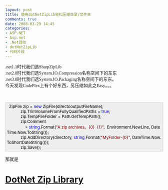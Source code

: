 ```yaml
---
layout: post
title: 使用dotNetZipLib轻松压缩目录/文件夹
comments: true
date: 2008-03-29 14:45
categories:
- ASP.NET
- Asp.net
- .Net其他
- dotNetZipLib
- 代码片段
---
```


<div><span style="font-family: Verdana;">.net1.1时代我们选SharpZipLib<br />.net2.0时代我们选System.IO.Compression名称空间下的东东<br />.net3.0时代我们选System.IO.Packaging名称空间下的东东。<br />今天发现CodePlex上有个好东西，另压缩如此之Easy。。。</span></div>
<p> </p>
<p><span style="font-family: Verdana;"></span></p>
<div style="padding-right: 5px; padding-left: 4px; font-size: 13px; padding-bottom: 4px; width: 98%; word-break: break-all; padding-top: 4px; background-color: #eeeeee; border: #cccccc 1px solid;">
<span style="color: #000000">  ZipFile zip </span><span style="color: #000000">=</span><span style="color: #000000"> </span><span style="color: #0000ff">new</span><span style="color: #000000"> ZipFile(directo</span><span style="color: #000000">outputFileName);<br />            zip.TrimVolumeFromFullyQualifiedPaths </span><span style="color: #000000">=</span><span style="color: #000000"> </span><span style="color: #0000ff">true</span><span style="color: #000000">;<br />            zip.TempFileFolder </span><span style="color: #000000">=</span><span style="color: #000000"> Path.GetTempPath();<br />            zip.Comment<br />                </span><span style="color: #000000">=</span><span style="color: #000000"> </span><span style="color: #0000ff">string</span><span style="color: #000000">.Format(</span><span style="color: #800000">"</span><span style="color: #800000">A zip archives。{0}  {1}</span><span style="color: #800000">"</span><span style="color: #000000">,  Environment.NewLine, DateTime.Now.ToString());<br />            zip.AddDirectory(directory, </span><span style="color: #0000ff">string</span><span style="color: #000000">.Format(</span><span style="color: #800000">"</span><span style="color: #800000">MyFolder-{0}</span><span style="color: #800000">"</span><span style="color: #000000">, DateTime.Now.ToShortDateString()));<br />            zip.Save();</span>
</div>
<p>那就是</p>
<p></p>
<h1 class="ProjectHeader NoMargin"><a id="ctl00_ctl00_WideContent_ProjectTitleControl1_ProjectTitleLink" class="NoUnderline" tabindex="0" href="http://www.codeplex.com/DotNetZip"><span id="ctl00_ctl00_WideContent_ProjectTitleControl1_TitleLabel">DotNet Zip Library</span></a></h1>
<p> </p>
<p> <br /></p>				
